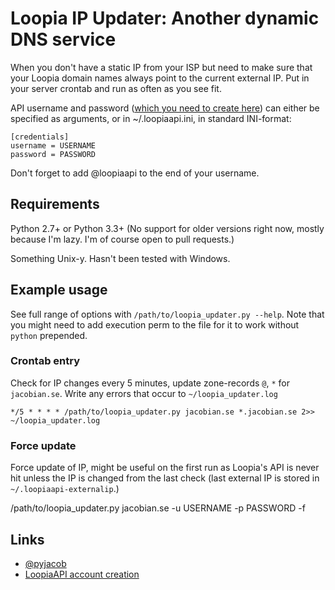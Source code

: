 # Loopia IP Updater: Another dynamic DNS service

When you don't have a static IP from your ISP but need to make sure that your Loopia domain names always point to the current external IP.
Put in your server crontab and run as often as you see fit.

API username and password ([which you need to create here](https://customerzone.loopia.se/settings/loopia-api/)) can either be specified as arguments, or in ~/.loopiaapi.ini, in standard INI-format:

    [credentials]
    username = USERNAME
    password = PASSWORD

Don't forget to add @loopiaapi to the end of your username.

## Requirements

Python 2.7+ or Python 3.3+ (No support for older versions right now, mostly because I'm lazy. I'm of course open to pull requests.)

Something Unix-y. Hasn't been tested with Windows.

## Example usage

See full range of options with `/path/to/loopia_updater.py --help`. Note that you might need to add execution perm to the file for it to work without `python` prepended.

### Crontab entry

Check for IP changes every 5 minutes, update zone-records `@`, `*` for `jacobian.se`. Write any errors that occur to `~/loopia_updater.log`

    */5 * * * * /path/to/loopia_updater.py jacobian.se *.jacobian.se 2>> ~/loopia_updater.log

### Force update

Force update of IP, might be useful on the first run as Loopia's API is never hit unless the IP is changed from the last check (last external IP is stored in `~/.loopiaapi-externalip`.)

   /path/to/loopia_updater.py jacobian.se -u USERNAME -p PASSWORD -f

## Links
* [@pyjacob](https://twitter.com/jacobsvante_)
* [LoopiaAPI account creation](https://customerzone.loopia.se/settings/loopia-api/)
